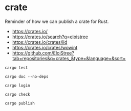 # crate

Reminder of how we can publish a crate for Rust.

- https://crates.io/  
- https://crates.io/search?q=eloistree  
- https://crates.io/crates/iid
- https://crates.io/crates/wowint
- https://github.com/EloiStree?tab=repositories&q=crates_&type=&language=&sort=



```
cargo test
```

```
cargo doc --no-deps

```


```
cargo login
```



```
cargo check
```


```
cargo publish
```



